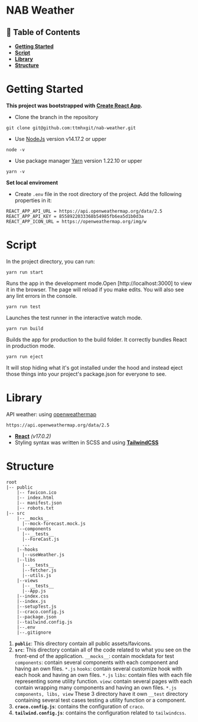 # NAB Weather 

## 🚀 Table of Contents
- **[Getting Started](https://github.com/ttmhxgit/nab-weather#getting-started)**
- **[Script](https://github.com/ttmhxgit/nab-weather#script)**
- **[Library](https://github.com/ttmhxgit/nab-weather#library)**
- **[Structure](https://github.com/ttmhxgit/nab-weather#structure)**

# **Getting Started**

**This project was bootstrapped with [Create React App](https://github.com/facebook/create-react-app).**

- Clone the branch in the repository

```
git clone git@github.com:ttmhxgit/nab-weather.git
```

- Use [NodeJs](https://nodejs.org/) version v14.17.2 or upper

```
node -v
```

- Use package manager [Yarn](https://yarnpkg.com/) version 1.22.10 or upper

```
yarn -v  
```

**Set local enviroment**
- Create ```.env``` file in the root directory of the project. Add the following properties in it:
```
REACT_APP_API_URL = https://api.openweathermap.org/data/2.5
REACT_APP_API_KEY = 8558922033368b54985fb6ea5d1b0d3a
REACT_APP_ICON_URL = https://openweathermap.org/img/w
```

# **Script**
In the project directory, you can run:

```
yarn run start
```
Runs the app in the development mode.Open [http://localhost:3000] to view it in the browser. The page will reload if you make edits. You will also see any lint errors in the console.

```
yarn run test
```
Launches the test runner in the interactive watch mode.

```
yarn run build
```
Builds the app for production to the build folder. It correctly bundles React in production mode.

```
yarn run eject
```
It will stop hiding what it's got installed under the hood and instead eject those things into your project's package.json for everyone to see.
# **Library**

API weather: using [openweathermap](https://openweathermap.org/)

```
https://api.openweathermap.org/data/2.5
```
- **[React](https://reactjs.org/)** _(v17.0.2)_
- Styling syntax was written in SCSS and using **[TailwindCSS](https://tailwindcss.com/)**

# **Structure**

```
root
|-- public
    |-- favicon.ico
    |-- index.html
    |-- manifest.json
    |-- robots.txt
|-- src
    |--__mocks__
      |--mock-forecast.mock.js
    |--components
      |--__tests__
      |--ForeCast.js
      ...
    |--hooks
      |--useWeather.js
    |--libs
      |--__tests__
      |--fetcher.js
      |--utils.js
    |--views
      |--__tests__
      |--App.js
    |--index.css
    |--index.js
    |--setupTest.js
    |--craco.config.js
    |--package.json
    |--tailwind.config.js
    |--.env
    |--.gitignore
```
1.  **`public`**: This directory contain all public assets/favicons.
2.  **`src`**: This directory contain all of the code related to what you see on the front-end of the application.
    `__mocks__`: contain mockdata for test
    `components`: contain several components with each component and having an own files. `*.js`
    `hooks`: contain several customize hook with each hook and having an own files. `*.js`
    `libs`: contain files with each file representing some utility function.
    `view`: contain several pages with each contain wrapping many components and having an own files. `*.js`
    `components, libs, view` These 3 directory have it own `__test` directory containing several test cases testing a utility function or a component.
3.   **`craco.config.js`**: contains the configuration of `craco`.
4.   **`tailwind.config.js`**: contains the configuration related to `tailwindcss`.


